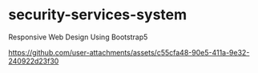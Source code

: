 # security-services-system
Responsive Web Design Using Bootstrap5


https://github.com/user-attachments/assets/c55cfa48-90e5-411a-9e32-240922d23f30

